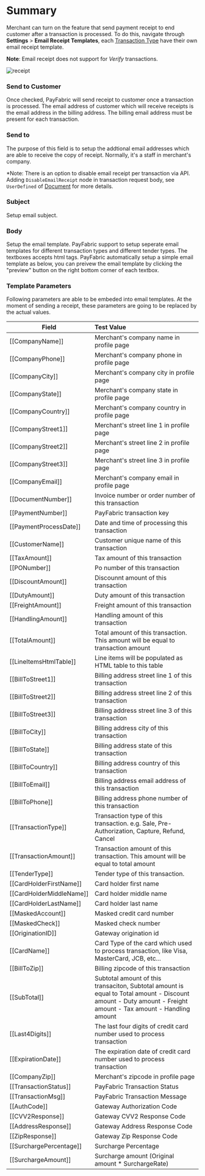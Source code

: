 # Summary
Merchant can turn on the feature that send payment receipt to end customer after a transaction is processed. To do this, navigate through **Settings** > **Email Receipt Templates**, each [Transaction Type](Transaction%20Types.md) have their own email receipt template.

**Note**: Email receipt does not support for _Verify_ transactions.

![receipt](https://raw.githubusercontent.com/PayFabric/Portal/master/PayFabric/Sections/Screenshots/EmailReceiptTemplates.png)

### Send to Customer
Once checked, PayFabric will send receipt to customer once a transaction is processed. The email address of customer which will receive receipts is the email address in the billing address. The billing email address must be present for each transaction.

### Send to
The purpose of this field is to setup the addtional email addresses which are able to receive the copy of receipt. Normally, it's a staff in merchant's company.

*Note: There is an option to disable email receipt per transaction via API. Adding `DisableEmailReceipt` node in transaction request body, see `UserDefined` of [Document](https://github.com/PayFabric/APIs/blob/master/PayFabric/Sections/Objects.md#document) for more details. 

### Subject
Setup email subject.

### Body
Setup the email template. PayFabric support to setup seperate email templates for different transaction types and different tender types. The textboxes accepts html tags. PayFabric automatically setup a simple email template as below, you can preivew the email template by clicking the "preview" button on the right bottom corner of each textbox.

### Template Parameters
Following parameters are able to be embeded into email templates. At the moment of sending a receipt, these parameters are going to be replaced by the actual values.

| Field                 | Test Value                               | 
| --------------------- |:---------------------------------------- | 
| \[\[CompanyName\]\]   | Merchant's company name in profile page  | 
| \[\[CompanyPhone\]\]  | Merchant's company phone in profile page |
| \[\[CompanyCity\]\]   | Merchant's company city in profile page  |
| \[\[CompanyState\]\]  | Merchant's company state in profile page |
| \[\[CompanyCountry\]\]   | Merchant's company country in profile page|
| \[\[CompanyStreet1\]\]   | Merchant's street line 1 in profile page|
| \[\[CompanyStreet2\]\]   | Merchant's street line 2 in profile page|
| \[\[CompanyStreet3\]\]   | Merchant's street line 3 in profile page|
| \[\[CompanyEmail\]\]   | Merchant's company email in profile page|
| \[\[DocumentNumber\]\]   | Invoice number or order number of this transaction|
| \[\[PaymentNumber\]\]   | PayFabric transaction key|
| \[\[PaymentProcessDate\]\]   | Date and time of processing this transaction|
| \[\[CustomerName\]\]   | Customer unique name of this transaction |
| \[\[TaxAmount\]\]   | Tax amount of this transaction|
| \[\[PONumber\]\]   | Po number of this transaction|
| \[\[DiscountAmount\]\]   | Discounnt amount of this transaction |
| \[\[DutyAmount\]\]   | Duty amount of this transaction |
| \[\[FreightAmount\]\]   | Freight amount of this transaction|
| \[\[HandlingAmount\]\]   | Handling amount of this transaction|
| \[\[TotalAmount\]\]   | Total amount of this transaction. This amount will be equal to transaction amount |
| \[\[LineItemsHtmlTable\]\]   | Line items will be populated as HTML table to this table|
| \[\[BillToStreet1\]\]   | Billing address street line 1 of this transaction|
| \[\[BillToStreet2\]\]   | Billing address street line 2 of this transaction|
| \[\[BillToStreet3\]\]   | Billing address street line 3 of this transaction|
| \[\[BillToCity\]\]   | Billing address city of this transaction|
| \[\[BillToState\]\]   | Billing address state of this transaction|
| \[\[BillToCountry\]\]   | Billing address country of this transaction|
| \[\[BillToEmail\]\]   | Billing address email address of this transaction|
| \[\[BillToPhone\]\]   | Billing address phone number of this transaction|
| \[\[TransactionType\]\]   | Transaction type of this transaction. e.g. Sale, Pre-Authorization, Capture, Refund, Cancel|
| \[\[TransactionAmount\]\]   | Transaction amount of this transaction. This amount will be equal to total amount|
| \[\[TenderType\]\]   | Tender type of this transaction. |
| \[\[CardHolderFirstName\]\]   | Card holder first name|
| \[\[CardHolderMiddleName\]\]   | Card holder middle name|
| \[\[CardHolderLastName\]\]   | Card holder last name|
| \[\[MaskedAccount\]\]   | Masked credit card number|
| \[\[MaskedCheck\]\]   | Masked check number|
| \[\[OriginationID\]\]   | Gateway origination id|
| \[\[CardName\]\]   |Card Type of the card which used to process transaction, like Visa, MasterCard, JCB, etc...|
| \[\[BillToZip\]\]   | Billing zipcode of this transaction|
| \[\[SubTotal\]\]   | Subtotal amount of this transaciton, Subtotal amount is equal to Total amount - Discount amount - Duty amount - Freight amount - Tax amount - Handling amount|
| \[\[Last4Digits\]\]   | The last four digits of credit card number used to process transaction|
| \[\[ExpirationDate\]\]   | The expiration date of credit card number used to process transaction|
| \[\[CompanyZip\]\]   | Merchant's zipcode in profile page|
| \[\[TransactionStatus\]\]   | PayFabric Transaction Status|
| \[\[TransactionMsg\]\]   | PayFabric Transaction Message|
| \[\[AuthCode\]\]   | Gateway Authorization Code|
| \[\[CVV2Response\]\]   | Gateway CVV2 Response Code|
| \[\[AddressResponse\]\]   | Gateway Address Response Code|
| \[\[ZipResponse\]\]   | Gateway Zip Response Code|
| \[\[SurchargePercentage\]\]   | Surcharge Percentage|
| \[\[SurchargeAmount\]\]   | Surcharge amount (Original amount * SurchargeRate)|
